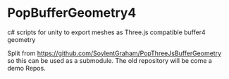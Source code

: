PopBufferGeometry4
================================
c# scripts for unity to export meshes as Three.js compatible buffer4 geometry

Split from https://github.com/SoylentGraham/PopThreeJsBufferGeometry so this can be used as a submodule. The old repository will be come a demo Repos.
